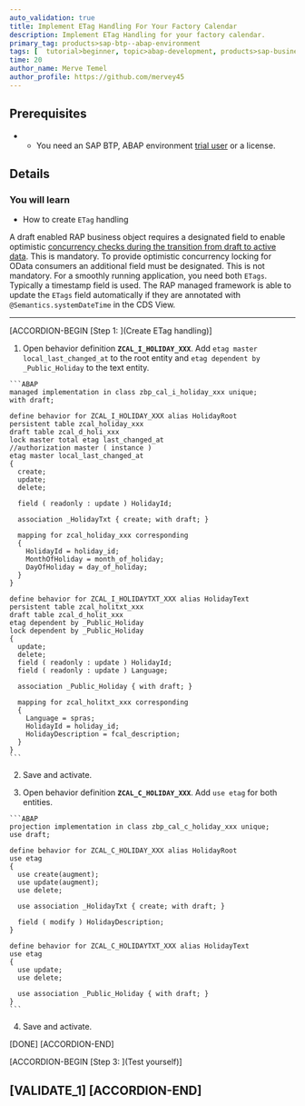 ```yaml
---
auto_validation: true
title: Implement ETag Handling For Your Factory Calendar
description: Implement ETag Handling for your factory calendar.
primary_tag: products>sap-btp--abap-environment
tags: [  tutorial>beginner, topic>abap-development, products>sap-business-technology-platform ]
time: 20
author_name: Merve Temel
author_profile: https://github.com/mervey45
---
```


## Prerequisites  
- - You need an SAP BTP, ABAP environment [trial user](abap-environment-trial-onboarding) or a license.

## Details
### You will learn  
- How to create `ETag` handling

A draft enabled RAP business object requires a designated field to enable optimistic [concurrency checks during the transition from draft to active data](https://help.sap.com/viewer/923180ddb98240829d935862025004d6/Cloud/en-US/f5e8548c241b43ab82bceec030b5dc9a.html). This is mandatory.
To provide optimistic concurrency locking for OData consumers an additional field must be designated. This is not mandatory.
For a smoothly running application, you need both `ETags`. Typically a timestamp field is used.
The RAP managed framework is able to update the `ETags` field automatically if they are annotated with `@Semantics.systemDateTime` in the CDS View.

---
[ACCORDION-BEGIN [Step 1: ](Create ETag handling)]

  1. Open behavior definition **`ZCAL_I_HOLIDAY_XXX`**. Add `etag master local_last_changed_at` to the root entity and `etag dependent by _Public_Holiday` to the text entity.

    ```ABAP
    managed implementation in class zbp_cal_i_holiday_xxx unique;
    with draft;

    define behavior for ZCAL_I_HOLIDAY_XXX alias HolidayRoot
    persistent table zcal_holiday_xxx
    draft table zcal_d_holi_xxx
    lock master total etag last_changed_at
    //authorization master ( instance )
    etag master local_last_changed_at
    {
      create;
      update;
      delete;

      field ( readonly : update ) HolidayId;

      association _HolidayTxt { create; with draft; }

      mapping for zcal_holiday_xxx corresponding
      {
        HolidayId = holiday_id;
        MonthOfHoliday = month_of_holiday;
        DayOfHoliday = day_of_holiday;
      }
    }

    define behavior for ZCAL_I_HOLIDAYTXT_XXX alias HolidayText
    persistent table zcal_holitxt_xxx
    draft table zcal_d_holit_xxx
    etag dependent by _Public_Holiday
    lock dependent by _Public_Holiday
    {
      update;
      delete;
      field ( readonly : update ) HolidayId;
      field ( readonly : update ) Language;

      association _Public_Holiday { with draft; }

      mapping for zcal_holitxt_xxx corresponding
      {
        Language = spras;
        HolidayId = holiday_id;
        HolidayDescription = fcal_description;
      }
    }
    ```

  2. Save and activate.

  3. Open behavior definition **`ZCAL_C_HOLIDAY_XXX`**. Add `use etag` for both entities.

    ```ABAP
    projection implementation in class zbp_cal_c_holiday_xxx unique;
    use draft;

    define behavior for ZCAL_C_HOLIDAY_XXX alias HolidayRoot
    use etag
    {
      use create(augment);
      use update(augment);
      use delete;

      use association _HolidayTxt { create; with draft; }

      field ( modify ) HolidayDescription;
    }

    define behavior for ZCAL_C_HOLIDAYTXT_XXX alias HolidayText
    use etag
    {
      use update;
      use delete;

      use association _Public_Holiday { with draft; }
    }
    ```

  4. Save and activate.

[DONE]
[ACCORDION-END]

[ACCORDION-BEGIN [Step 3: ](Test yourself)]

[VALIDATE_1]
[ACCORDION-END]
---
